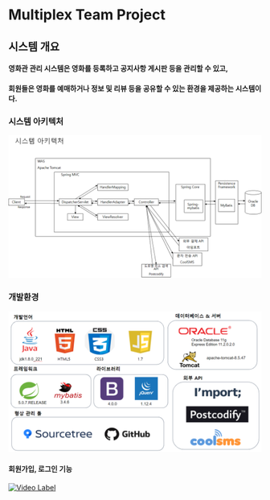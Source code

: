 # Multiplex Team Project

## 시스템 개요

#### 영화관 관리 시스템은 영화를 등록하고 공지사항 게시판 등을 관리할 수 있고,
#### 회원들은 영화를 예매하거나 정보 및 리뷰 등을 공유할 수 있는 환경을 제공하는 시스템이다.
  
### 시스템 아키텍처

![ex_screenshot](./src/main/webapp/resources/img/시스템아키텍처.png)

  
### 개발환경
![ex_screenshot](./src/main/webapp/resources/img/개발환경.PNG)

#### 회원가입, 로그인 기능
[![Video Label](http://img.youtu.be/VoiHSPIzyyo/0.jpg)](https://youtu.be/VoiHSPIzyyo)
